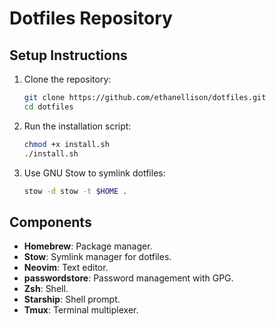 # Dotfiles Repository

## Setup Instructions

1. Clone the repository:
   ```sh
   git clone https://github.com/ethanellison/dotfiles.git
   cd dotfiles
   ```

2. Run the installation script:
   ```sh
   chmod +x install.sh
   ./install.sh
   ```

3. Use GNU Stow to symlink dotfiles:
   ```sh
   stow -d stow -t $HOME .
   ```

## Components

- **Homebrew**: Package manager.
- **Stow**: Symlink manager for dotfiles.
- **Neovim**: Text editor.
- **passwordstore**: Password management with GPG.
- **Zsh**: Shell.
- **Starship**: Shell prompt.
- **Tmux**: Terminal multiplexer.
